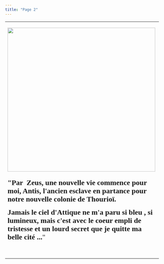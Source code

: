 ```yaml
---
title: "Page 2"
---
```

<html>

<head>
<meta http-equiv="Content-Type" content="text/html; charset=windows-1252">
<meta name="GENERATOR" content="Microsoft FrontPage 4.0">
<meta name="ProgId" content="FrontPage.Editor.Document">
<title>Page 2</title>
</head>

<body>

<div align="center">
  <center>
  <table border="0" width="95%">
    <tr>
      <td width="60%">
        <p align="center"><img border="0" src="port.jpg" width="484" height="471"></td>
      <td width="39%">
        <p align="center"><img border="0" src="site.jpg" width="309" height="473"></td>
    </tr>
    <tr>
      <td width="60%"><font face="Goudy Old Style" size="5"><b>&quot;Par
        &nbsp;Zeus, une nouvelle vie commence pour moi, Antis, l'ancien esclave
        en partance pour notre nouvelle colonie de Thourioï. </b></font>
        <p><font face="Goudy Old Style" size="5"><b>Jamais le ciel d'Attique ne
        m'a paru si bleu , si lumineux, mais c'est avec le coeur empli de
        tristesse et un lourd secret que je quitte ma belle cité ...</b>&quot;</font></p>
        <p>&nbsp;</td>
      <td width="39%" valign="middle">
		<p align="center">
        <map name="FPMap0">
        <area href="le%20bateau%20part.htm" shape="rect" coords="10, 7, 85, 86"></map><img border="0" src="chouette.jpg" width="93" height="91" usemap="#FPMap0"></td>
    </tr>
  </table>
  </center>
</div>

</body>

</html>